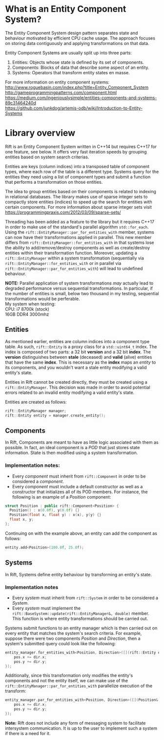 # What is an Entity Component System?
The Entity Component System design pattern separates state and behaviour motivated by efficient CPU cache usage. The approach focuses on storing data contiguously and applying transformations on that data.

Entity Component Systems are usually split up into three parts:
1. Entities:   Objects whose state is defined by its set of components.
1. Components: Blocks of data that describe some aspect of an entity.
1. Systems:    Operators that transform entity states en masse.

For more information on entity component systems:   
http://www.roguebasin.com/index.php?title=Entity_Component_System  
http://gameprogrammingpatterns.com/component.html   
https://medium.com/ingeniouslysimple/entities-components-and-systems-89c31464240d  
https://github.com/junkdog/artemis-odb/wiki/Introduction-to-Entity-Systems   

# Library overview
Rift is an Entity Component System written in C++14 but requires C++17 for one feature, see below. It offers very fast iteration speeds by grouping entities based on system search criterias. 

Entities are keys (column indices) into a transposed table of component types, where each row of the table is a different type. Systems query for the entities they need using a list of component types and submit a function that performs a transformation on those entities. 

The idea to group entities based on their components is related to indexing in relational databases. The library makes use of sparse integer sets to compactly store entities (indices) to speed up the search for entities with certain components. For more information about sparse integer sets visit https://programmingpraxis.com/2012/03/09/sparse-sets/

Threading has been added as a feature to the library but it requires C++17 in order to make use of the standard's parallel algorithm `std::for_each`. Using the `rift::EntityManager::par_for_entities_with` member, systems can now have their transformations applied in parallel. This new member differs from `rift::EntityManager::for_entities_with` in that systems lose the ability to add/remove/destroy components as well as create/destroy entities within their transformation function. Moreover, updating a `rift::EntityManager` within a system transformation (sequentially via `rift::EntityManager::for_entities_with` or in parallel via `rift::EntityManager::par_for_entities_with`) will lead to undefined behaviour. 

**NOTE:** Parallel application of system transformations *may* actually lead to degraded performance versus sequential transformations. In particular, if the number of entities is small, below two thousand in my testing, sequential transformations would be perferable.   
My system when testing:   
CPU: i7 8700k (stock)   
16GB DDR4 3000mhz   

## Entities
As mentioned earlier, entities are column indices into a component type table. As such, `rift::Entity` is a proxy class for a `std::uint64_t` index. The index is composed of two parts: a 32 bit **version** and a 32 bit **index**. The **version** distinguishes between **stale** (deceased) and **valid** (alive) entities that have the same **index**. This is necessary as the **index** maps an *entity* to its components, and you wouldn't want a stale entity modifying a valid entity's state.

Entities in Rift cannot be created directly, they must be created using a `rift::EntityManager`. This decision was made in order to avoid potential errors related to an invalid entity modifying a valid entity's state.

Entities are created as follows:
```cpp
rift::EntityManager manager;
rift::Entity entity = manager.create_entity();
```

## Components 
In Rift, Components are meant to have as little logic associated with them as possible. In fact, an ideal component is a *POD* that just stores state information. State is then modified using a system transformation.
### Implementation notes:
- Every *component* must inherit from `rift::Component` in order to be considered a *component*.
- Every *component* must include a default constructor as well as a constructor that initializes all of its POD members. 
For instance, the following is an example of a *Position* component:
```cpp
struct Position : public rift::Component<Position> {
  Position() : x(0.0f), y(0.0f) {}
  Position(float x, float y) : x(x), y(y) {}
  float x, y;
};
```
Continuing on with the example above, an entity can add the component as follows:
```cpp
entity.add<Position>(100.0f, 25.0f);
```

## Systems
In Rift, Systems define entity behaviour by transforming an entity's state.
### Implementation notes
- Every *system* must inherit from `rift::System` in order to be considered a *System*. 
- Every *system* must implement the `rift::BaseSystem::update(rift::EntityManager&, double)` member. This function is where entity transformations should be carried out. 

Systems submit functions to an entity manager which is then carried out on every entity that matches the system's search criteria. 
For example, suppose there were two components *Position* and *Direction*, then a system's submitted query could look like the following:
```cpp
entity_manager.for_entities_with<Position, Direction>([](rift::Entity entity, Position& pos, Direction& dir){
    pos.x += dir.x;
    pos.y += dir.y;
});
```

Additionally, since this transformation only modifies the entity's components and not the entity itself, we can make use of the `rift::EntityManager::par_for_entities_with` parallelize execution of the transform:
```cpp
entity_manager.par_for_entities_with<Position, Direction>([](Position& pos, Direction& dir) {
    pos.x += dir.x;
    pos.y += dir.y;
});
```

**Note:** Rift does not include any form of messaging system to facilitate intersystem communication. It is up to the user to implement such a system if there is a need for it. 
